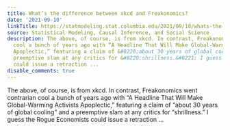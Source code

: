 ```yaml
---
title: What’s the difference between xkcd and Freakonomics?
date: '2021-09-10'
linkTitle: https://statmodeling.stat.columbia.edu/2021/09/10/whats-the-difference-between-xkcd-and-freakonomics/
source: Statistical Modeling, Causal Inference, and Social Science
description: The above, of course, is from xkcd. In contrast, Freakonomics went contrarian
  cool a bunch of years ago with “A Headline That Will Make Global-Warming Activists
  Apoplectic,” featuring a claim of &#8220;about 30 years of global cooling” and a
  preemptive slam at any critics for &#8220;shrillness.&#8221; I guess the Rogue Economists
  could issue a retraction ...
disable_comments: true
---
```

The above, of course, is from xkcd. In contrast, Freakonomics went contrarian cool a bunch of years ago with “A Headline That Will Make Global-Warming Activists Apoplectic,” featuring a claim of &#8220;about 30 years of global cooling” and a preemptive slam at any critics for &#8220;shrillness.&#8221; I guess the Rogue Economists could issue a retraction ...